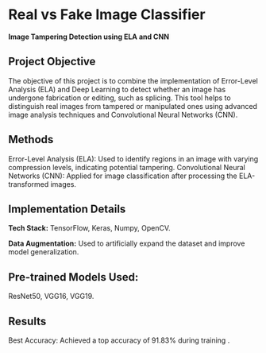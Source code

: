 # Real vs Fake Image Classifier

**Image Tampering Detection using ELA and CNN**

## Project Objective
The objective of this project is to combine the implementation of Error-Level Analysis (ELA) and Deep Learning to detect whether an image has undergone fabrication or editing, such as splicing. This tool helps to distinguish real images from tampered or manipulated ones using advanced image analysis techniques and Convolutional Neural Networks (CNN).

## Methods
Error-Level Analysis (ELA): Used to identify regions in an image with varying compression levels, indicating potential tampering.
Convolutional Neural Networks (CNN): Applied for image classification after processing the ELA-transformed images.

## Implementation Details

**Tech Stack:**
    TensorFlow,
    Keras,
    Numpy,
    OpenCV.
    
**Data Augmentation:** Used to artificially expand the dataset and improve model generalization.

## Pre-trained Models Used:

ResNet50,
VGG16,
VGG19.

## Results
Best Accuracy: Achieved a top accuracy of 91.83% during training .
